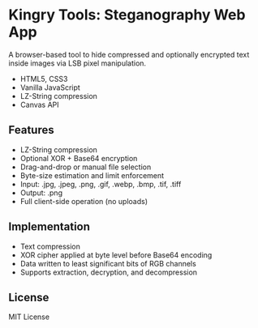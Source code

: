 # Kingry Tools: Steganography Web App

A browser-based tool to hide compressed and optionally encrypted text inside images via LSB pixel manipulation.

- HTML5, CSS3
- Vanilla JavaScript
- LZ-String compression
- Canvas API

## Features

- LZ-String compression
- Optional XOR + Base64 encryption
- Drag-and-drop or manual file selection
- Byte-size estimation and limit enforcement
- Input: .jpg, .jpeg, .png, .gif, .webp, .bmp, .tif, .tiff
- Output: .png
- Full client-side operation (no uploads)

## Implementation

- Text compression
- XOR cipher applied at byte level before Base64 encoding
- Data written to least significant bits of RGB channels
- Supports extraction, decryption, and decompression


## License

MIT License

